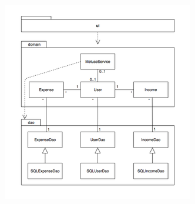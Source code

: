 <img src="https://github.com/HiskiR/ot-harjoitustyo/blob/master/dokumentaatio/kuvat/luokka:pakkauskaavio.png">
